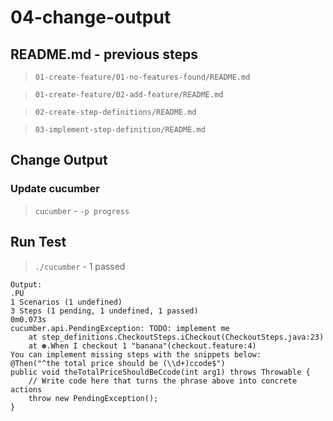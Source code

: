 # 04-change-output

## README.md - previous steps

> `01-create-feature/01-no-features-found/README.md`

> `01-create-feature/02-add-feature/README.md`

> `02-create-step-definitions/README.md`

> `03-implement-step-definition/README.md`

## Change Output

### Update cucumber

> `cucumber` - `-p progress`

## Run Test

> `./cucumber` - 1 passed

```
Output:
.PU
1 Scenarios (1 undefined)
3 Steps (1 pending, 1 undefined, 1 passed)
0m0.073s
cucumber.api.PendingException: TODO: implement me
	at step_definitions.CheckoutSteps.iCheckout(CheckoutSteps.java:23)
	at ✽.When I checkout 1 "banana"(checkout.feature:4)
You can implement missing steps with the snippets below:
@Then("^the total price should be (\\d+)ccode$")
public void theTotalPriceShouldBeCcode(int arg1) throws Throwable {
    // Write code here that turns the phrase above into concrete actions
    throw new PendingException();
}
```
